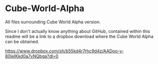 # Cube-World-Alpha
All files surrounding Cube World Alpha version.

Since I don't actually know anything about GitHub, contained within this readme will be a link to a dropbox download where the Cube World Alpha can be obtained.

https://www.dropbox.com/sh/b55kd4r7rhc9d4z/AADoo-y-80leIKkd0a7vNQbga?dl=0
